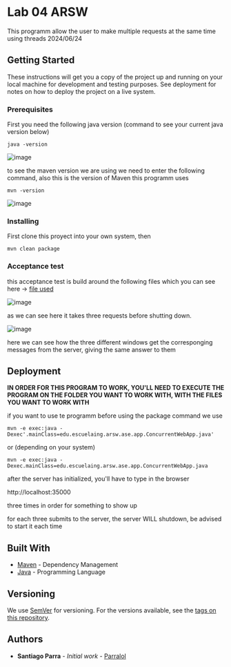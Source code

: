 # Lab 04 ARSW

This programm allow the user to make multiple requests at the same time using threads
2024/06/24


## Getting Started

These instructions will get you a copy of the project up and running on your local machine for development and testing purposes. See deployment for notes on how to deploy the project on a live system.

### Prerequisites

First you need the following java version (command to see your current java version below)

```
java -version
```

![image](https://github.com/Parralol/Taller1ARSW/assets/110953563/6088e13f-2c49-4e5f-9eb3-c09642af5d65)

to see the maven version we are using we need to enter the following command, also this is the version of Maven this programm uses

```
mvn -version
```

![image](https://github.com/Parralol/Taller1ARSW/assets/110953563/0c2f20e7-a955-4aa5-bb92-a073488ba7e1)

### Installing

First clone this proyect into your own system, then 

```
mvn clean package
```

### Acceptance test

this acceptance test is build around the following files which you can see here -> [file used]([https://github.com/Parralol/Lab01ARSW/blob/main/Test%20set/xd/Peticion.java](https://github.com/Parralol/Lab04/tree/main/src/main/java/edu/escuelaing/arsw/ase/app/resources))


![image](https://github.com/Parralol/Lab04/assets/110953563/02efe40d-9b23-44c9-a047-3450d49cf0cc)

as we can see here it takes three requests before shutting down.

![image](https://github.com/Parralol/Lab04/assets/110953563/8c378bbc-80cf-4b36-b6ef-ccb48f2d827b)

here we can see how the three different windows get the corresponging messages from the server, giving the same answer to them


## Deployment

**IN ORDER FOR THIS PROGRAM TO WORK, YOU'LL NEED TO EXECUTE THE PROGRAM ON THE FOLDER YOU WANT TO WORK WITH, WITH THE FILES YOU WANT TO WORK WITH**

if you want to use te programm before using the package command we use

```
mvn -e exec:java -Dexec'.mainClass=edu.escuelaing.arsw.ase.app.ConcurrentWebApp.java'
```
or (depending on your system)

```
mvn -e exec:java -Dexec.mainClass=edu.escuelaing.arsw.ase.app.ConcurrentWebApp.java
```

after the server has initialized, you'll have to type in the browser

http://localhost:35000

three times in order for something to show up

for each three submits to the server, the server WILL shutdown, be advised to start it each time


## Built With

* [Maven](https://maven.apache.org/) - Dependency Management
* [Java](https://www.oracle.com/java/technologies/) - Programming Language

## Versioning

We use [SemVer](http://semver.org/) for versioning. For the versions available, see the [tags on this repository](https://github.com/your/project/tags). 

## Authors

* **Santiago Parra** - *Initial work* - [Parralol](https://github.com/Parralol)
